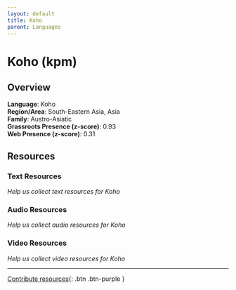 ```yaml
---
layout: default
title: Koho
parent: Languages
---
```


# Koho (kpm)

## Overview

**Language**: Koho  
**Region/Area**: South-Eastern Asia, Asia  
**Family**: Austro-Asiatic  
**Grassroots Presence (z-score)**: 0.93  
**Web Presence (z-score)**: 0.31  

## Resources

### Text Resources
*Help us collect text resources for Koho*

### Audio Resources
*Help us collect audio resources for Koho*

### Video Resources
*Help us collect video resources for Koho*

---

[Contribute resources](https://forms.office.com/e/1SfLJx3u1r){: .btn .btn-purple }
